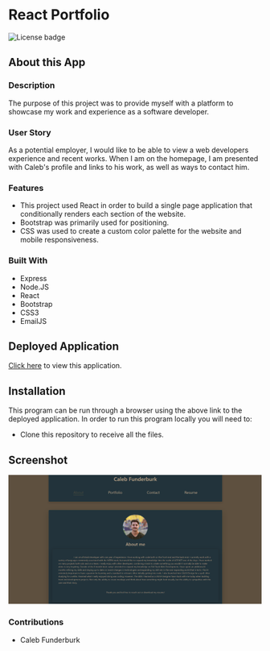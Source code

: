 # React Portfolio

![License badge](https://img.shields.io/badge/license-MIT-blue.svg)

## About this App

### Description

The purpose of this project was to provide myself with a platform to showcase my work and experience as a software developer.

### User Story

As a potential employer, I would like to be able to view a web developers experience and recent works. When I am on the homepage, I am presented with Caleb's profile and links to his work, as well as ways to contact him.

### Features

* This project used React in order to build a single page application that conditionally renders each section of the website.
* Bootstrap was primarily used for positioning.
* CSS was used to create a custom color palette for the website and mobile responsiveness.

### Built With

- Express
- Node.JS
- React
- Bootstrap
- CSS3
- EmailJS

## Deployed Application

<a href="https://CalebFunderburk.github.io/React-Portfolio/" target="_blank">Click here</a> to view this application.

## Installation

This program can be run through a browser using the above link to the deployed application. In order to run this program locally you will need to:

* Clone this repository to receive all the files.

## Screenshot

![Screenshot of website](./src/assets/images/screenshot.png)

### Contributions

- Caleb Funderburk
